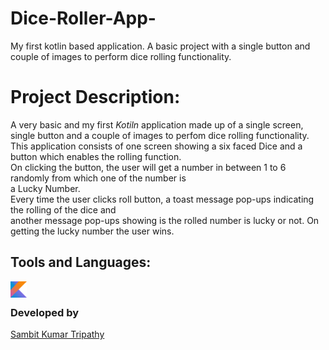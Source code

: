 # Dice-Roller-App-
My first kotlin based application. A basic project with a single button and couple of images to perform dice rolling functionality.
# Project Description:
  A very basic and my first *Kotiln* application made up of a single screen, single button and a couple of images to perfom dice rolling functionality.<br>
  This application consists of one screen showing a six faced Dice and a button which enables the rolling function.<br>
  On clicking the button, the user will get a number in between 1 to 6 randomly from which one of the number is<br>
  a Lucky Number.<br>
  Every time the user clicks roll button, a toast message pop-ups indicating the rolling of the dice and<br>
  another message pop-ups showing is the rolled number is lucky or not. On getting the lucky number the user wins.<br>


## Tools and Languages:
<img align="left" alt="OpenCV" width="26px" src="kotlin.png" >
<br>

### Developed by
 [Sambit Kumar Tripathy](https://github.com/sambit221 "Github Id")
